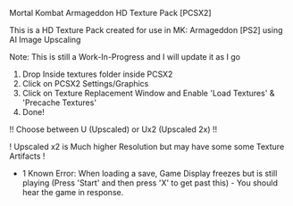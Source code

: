 Mortal Kombat Armageddon HD Texture Pack [PCSX2]

This is a HD Texture Pack created for use in MK: Armageddon [PS2] using AI Image Upscaling

  Note: This is still a Work-In-Progress and I will update it as I go
  
1) Drop Inside textures folder inside PCSX2
2) Click on PCSX2 Settings/Graphics
3) Click on Texture Replacement Window and Enable 'Load Textures' & 'Precache Textures'
4) Done!

!! Choose between U (Upscaled) or Ux2 (Upscaled 2x) !!

   ! Upscaled x2 is Much higher Resolution but may have some some Texture Artifacts !
   
   - 1 Known Error: When loading a save, Game Display freezes but is still playing 
      (Press 'Start' and then press 'X' to get past this) - You should hear the game in response.
   



